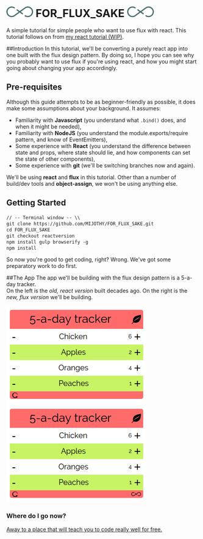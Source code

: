 # ![flux logo](/assets/img/flux_logo_fandc.png) FOR_FLUX_SAKE ![flux logo](/assets/img/flux_logo_fandc.png)
A simple tutorial for simple people who want to use flux with react.
This tutorial follows on from [my react tutorial (WIP)](https://github.com/MIJOTHY/REACT_SCHMEACT).

##Introduction
In this tutorial, we'll be converting a purely react app into one built with the flux design pattern. By doing so, I hope you can see why you probably want to use flux if you're using react, and how you might start going about changing your app accordingly.


## Pre-requisites
Although this guide attempts to be as beginner-friendly as possible, it does make some assumptions about your background. It assumes:
 * Familiarity with __Javascript__ (you understand what `.bind()` does, and when it might be needed),
 * Familiarity with __NodeJS__ (you understand the module.exports/require pattern, and know of EventEmitters),
 * Some experience with __React__ (you understand the difference between state and props, where state should lie, and how components can set the state of other components),
 * Some experience with __git__ (we'll be switching branches now and again).

We'll be using __react__ and __flux__ in this tutorial. Other than a number of build/dev tools and __object-assign__, we won't be using anything else.

## Getting Started
```
// -- Terminal window -- \\
git clone https://github.com/MIJOTHY/FOR_FLUX_SAKE.git
cd FOR_FLUX_SAKE
git checkout reactversion
npm install gulp browserify -g
npm install
```

So now you're good to get coding, right? Wrong. We've got some preparatory work to do first.

##The App
The app we'll be building with the flux design pattern is a 5-a-day tracker.  
On the left is the _old, react version_ built decades ago. On the right is the _new, flux version_ we'll be building.

![](/assets/img/App-Mockup.png) ![](/assets/img/App-Mockup-Flux.png) 


### Where do I go now?
[Away to a place that will teach you to code really well for free.](http://foundersandcoders.org/apply.html)
